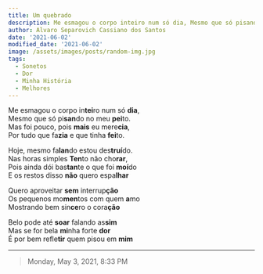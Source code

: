 ```yaml
---
title: Um quebrado
description: Me esmagou o corpo inteiro num só dia, Mesmo que só pisando no meu peito...
author: Alvaro Separovich Cassiano dos Santos
date: '2021-06-02'
modified_date: '2021-06-02'
image: /assets/images/posts/random-img.jpg
tags:
  - Sonetos
  - Dor
  - Minha História
  - Melhores
---
```

Me esmagou o corpo in**tei**ro num só **dia**,  
Mesmo que só pi**san**do no meu **pei**to.  
Mas foi pouco, pois **mais** eu mere**cia**,  
Por tudo que fa**zia** e que tinha **fei**to.  

Hoje, mesmo fa**lan**do estou des**truí**do.  
Nas horas simples **Ten**to não cho**rar**,  
Pois ainda dói bas**tan**te o que foi **moí**do  
E os restos disso **não** quero espa**lhar**  

Quero aproveitar **sem** interrup**ção**  
Os pequenos mo**men**tos com quem **a**mo  
Mostrando bem sin**ce**ro o cora**ção**  

Belo pode até **soar** falando as**sim**  
Mas se for bela **mi**nha forte **dor**  
É por bem refle**tir** quem pisou em **mim**  

______
> Monday, May 3, 2021, 8:33 PM